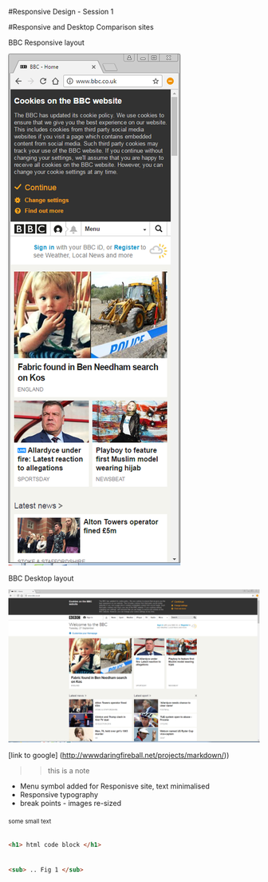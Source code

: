#Responsive Design - Session 1

#Responsive and Desktop Comparison sites

BBC Responsive layout

![mobile](bbc2.png)

BBC Desktop layout

![desktop](bbc1.png)

[link to google] (http://wwwdaringfireball.net/projects/markdown/))
>> this is a note

 - Menu symbol added for Responisve site, text minimalised
 - Responsive typography
 - break points - images re-sized
 
<sub> some small text </sub>


``` html

<h1> html code block </h1>


<sub> .. Fig 1 </sub>
```

